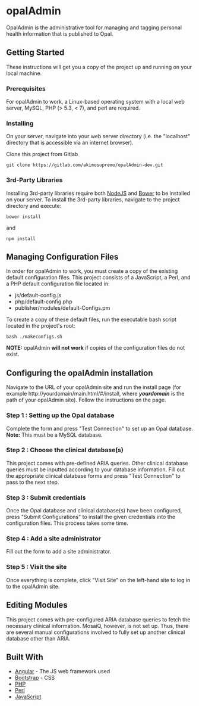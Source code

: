 # opalAdmin

OpalAdmin is the administrative tool for managing and tagging personal health information that is published to Opal. 

## Getting Started

These instructions will get you a copy of the project up and running on your local machine. 

### Prerequisites

For opalAdmin to work, a Linux-based operating system with a local web server, MySQL, PHP (> 5.3, < 7), and perl are required.

### Installing

On your server, navigate into your web server directory (i.e. the "localhost" directory that is accessible via an internet browser). 

Clone this project from Gitlab

```
git clone https://gitlab.com/akimosupremo/opalAdmin-dev.git
```

### 3rd-Party Libraries

Installing 3rd-party libraries require both [NodeJS](https://nodejs.org/en/download/) and [Bower](https://bower.io/#install-bower) to be installed on your server. To install the 3rd-party libraries, navigate to the project directory and execute:

```
bower install 
```

and

```
npm install
```

## Managing Configuration Files

In order for opalAdmin to work, you must create a copy of the existing default configuration files. 
This project consists of a JavaScript, a Perl, and a PHP default configuration file located in:

* js/default-config.js
* php/default-config.php
* publisher/modules/default-Configs.pm

To create a copy of these default files, run the executable bash script located in the project's root:


```
bash ./makeconfigs.sh
```
**NOTE:** opalAdmin **will not work** if copies of the configuration files do not exist.

## Configuring the opalAdmin installation

Navigate to the URL of your opalAdmin site and run the install page (for example http://yourdomain/main.html/#/install, where **_yourdomain_** is the path of your opalAdmin site). Follow the instructions on the page.

### Step 1 : Setting up the Opal database

Complete the form and press "Test Connection" to set up an Opal database. **Note:** This must be a MySQL database. 

### Step 2 : Choose the clinical database(s)

This project comes with pre-defined ARIA queries. Other clinical database queries must be inputted according to your database information. Fill out the appropriate clinical database forms and press "Test Connection" to pass to the next step. 

### Step 3 : Submit credentials

Once the Opal database and clinical database(s) have been configured, press "Submit Configurations" to install the given credentials into the configuration files. This process takes some time. 

### Step 4 : Add a site administrator

Fill out the form to add a site administrator.

### Step 5 : Visit the site

Once everything is complete, click "Visit Site" on the left-hand site to log in to the opalAdmin site.

## Editing Modules

This project comes with pre-configured ARIA database queries to fetch the necessary clinical information. MosaiQ, however, is not set up. Thus, there are several manual configurations involved to fully set up another clinical database other than ARIA. 


## Built With

* [Angular](https://angularjs.org) - The JS web framework used
* [Bootstrap](http://getbootstrap.com) - CSS
* [PHP](http://php.net)
* [Perl](http://perldoc.perl.org) 
* [JavaScript](https://www.javascript.com) 
